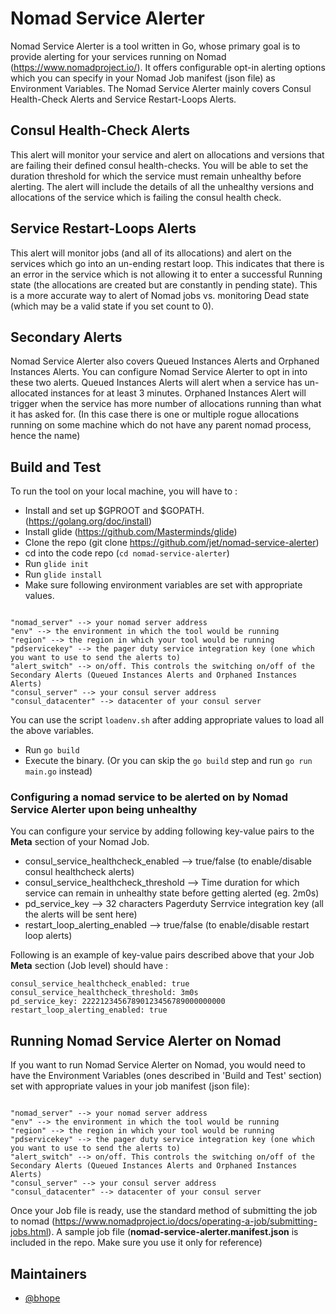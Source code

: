 # Nomad Service Alerter

Nomad Service Alerter is a tool written in Go, whose primary goal is to provide alerting for your services running on Nomad (https://www.nomadproject.io/). It offers configurable opt-in alerting options which you can specify in your Nomad Job manifest (json file) as Environment Variables. The Nomad Service Alerter mainly covers Consul Health-Check Alerts and Service Restart-Loops Alerts.

## Consul Health-Check Alerts

This alert will monitor your service and alert on allocations and versions that are failing their defined consul health-checks. You will be able to set the duration threshold for which the service must remain unhealthy before alerting. The alert will include the details of all the unhealthy versions and allocations of the service which is failing the consul health check.

## Service Restart-Loops Alerts

This alert will monitor jobs (and all of its allocations) and alert on the services which go into an un-ending restart loop. This indicates that there is an error in the service which is not allowing it to enter a successful Running state (the allocations are created but are constantly in pending state). This is a more accurate way to alert of Nomad jobs vs. monitoring Dead state (which may be a valid state if you set count to 0).

## Secondary Alerts

Nomad Service Alerter also covers Queued Instances Alerts and Orphaned Instances Alerts. You can configure Nomad Service Alerter to opt in into these two alerts. Queued Instances Alerts will alert when a service has un-allocated instances for at least 3 minutes. Orphaned Instances Alert will trigger when the service has more number of allocations running than what it has asked for. (In this case there is one or multiple rogue allocations running on some machine which do not have any parent nomad process, hence the name)

## Build and Test

To run the tool on your local machine, you will have to :
* Install and set up $GPROOT and $GOPATH. (https://golang.org/doc/install)
* Install glide (https://github.com/Masterminds/glide)
* Clone the repo (git clone https://github.com/jet/nomad-service-alerter)
* cd into the code repo (```cd nomad-service-alerter```)
* Run ```glide init```
* Run ```glide install```
* Make sure following environment variables are set with appropriate values.
```

"nomad_server" --> your nomad server address
"env" --> the environment in which the tool would be running
"region" --> the region in which your tool would be running
"pdservicekey" --> the pager duty service integration key (one which you want to use to send the alerts to)
"alert_switch" --> on/off. This controls the switching on/off of the Secondary Alerts (Queued Instances Alerts and Orphaned Instances Alerts)
"consul_server" --> your consul server address
"consul_datacenter" --> datacenter of your consul server

```
You can use the script ```loadenv.sh``` after adding appropriate values to load all the above variables.
* Run ```go build```
* Execute the binary. (Or you can skip the ```go build``` step and run ```go run main.go``` instead)


### Configuring a nomad service to be alerted on by Nomad Service Alerter upon being unhealthy

You can configure your service by adding following key-value pairs to the **Meta** section of your Nomad Job.
* consul_service_healthcheck_enabled --> true/false (to enable/disable consul healthcheck alerts)
* consul_service_healthcheck_threshold --> Time duration for which service can remain in unhealthy state before getting alerted (eg. 2m0s)
* pd_service_key --> 32 characters Pagerduty Serrvice integration key (all the alerts will be sent here)
* restart_loop_alerting_enabled --> true/false (to enable/disable restart loop alerts)

Following is an example of key-value pairs described above that your Job **Meta** section (Job level) should have :

```
consul_service_healthcheck_enabled: true
consul_service_healthcheck_threshold: 3m0s
pd_service_key: 22221234567890123456789000000000
restart_loop_alerting_enabled: true

```

## Running Nomad Service Alerter on Nomad

If you want to run Nomad Service Alerter on Nomad, you would need to have the Environment Variables (ones described in 'Build and Test' section) set with appropriate values in your job manifest (json file):

```

"nomad_server" --> your nomad server address
"env" --> the environment in which the tool would be running
"region" --> the region in which your tool would be running
"pdservicekey" --> the pager duty service integration key (one which you want to use to send the alerts to)
"alert_switch" --> on/off. This controls the switching on/off of the Secondary Alerts (Queued Instances Alerts and Orphaned Instances Alerts)
"consul_server" --> your consul server address
"consul_datacenter" --> datacenter of your consul server

```
Once your Job file is ready, use the standard method of submitting the job to nomad (https://www.nomadproject.io/docs/operating-a-job/submitting-jobs.html). A sample job file (**nomad-service-alerter.manifest.json** is included in the repo. Make sure you use it only for reference)

## Maintainers

* [@bhope](https://github.com/bhope)
